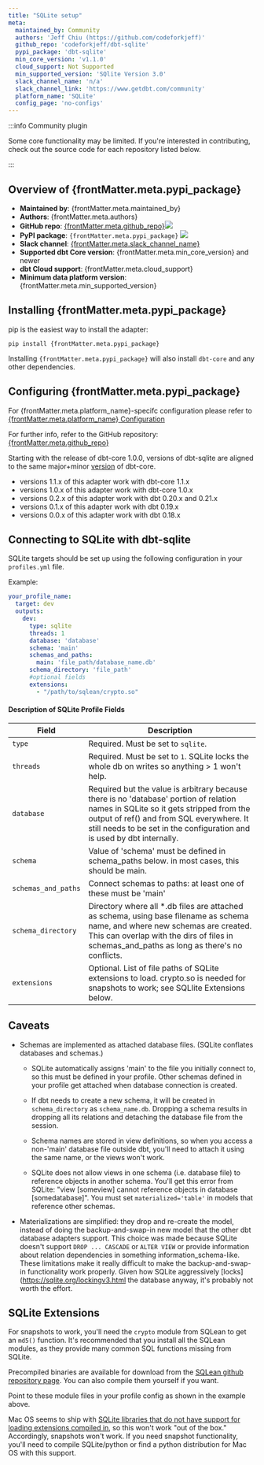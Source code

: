 ```yaml
---
title: "SQLite setup"
meta:
  maintained_by: Community
  authors: 'Jeff Chiu (https://github.com/codeforkjeff)'
  github_repo: 'codeforkjeff/dbt-sqlite'
  pypi_package: 'dbt-sqlite'
  min_core_version: 'v1.1.0'
  cloud_support: Not Supported
  min_supported_version: 'SQlite Version 3.0'
  slack_channel_name: 'n/a'
  slack_channel_link: 'https://www.getdbt.com/community'
  platform_name: 'SQLite'
  config_page: 'no-configs'
---
```


:::info Community plugin

Some core functionality may be limited. If you're interested in contributing, check out the source code for each repository listed below.

:::

<h2> Overview of {frontMatter.meta.pypi_package} </h2>

<ul>
    <li><strong>Maintained by</strong>: {frontMatter.meta.maintained_by}</li>
    <li><strong>Authors</strong>: {frontMatter.meta.authors}</li>
    <li><strong>GitHub repo</strong>: <a href={`https://github.com/${frontMatter.meta.github_repo}`}>{frontMatter.meta.github_repo}</a><a href={`https://github.com/${frontMatter.meta.github_repo}`}><img src={`https://img.shields.io/github/stars/${frontMatter.meta.github_repo}?style=for-the-badge`}/></a></li>
    <li><strong>PyPI package</strong>: <code>{frontMatter.meta.pypi_package}</code> <a href={`https://badge.fury.io/py/${frontMatter.meta.pypi_package}`}><img src={`https://badge.fury.io/py/${frontMatter.meta.pypi_package}.svg`}/></a></li>
    <li><strong>Slack channel</strong>: <a href={frontMatter.meta.slack_channel_link}>{frontMatter.meta.slack_channel_name}</a></li>
    <li><strong>Supported dbt Core version</strong>: {frontMatter.meta.min_core_version} and newer</li>
    <li><strong>dbt Cloud support</strong>: {frontMatter.meta.cloud_support}</li>
    <li><strong>Minimum data platform version</strong>: {frontMatter.meta.min_supported_version}</li>
    </ul>


<h2> Installing {frontMatter.meta.pypi_package} </h2>

pip is the easiest way to install the adapter:

<code>pip install {frontMatter.meta.pypi_package}</code>

<p>Installing <code>{frontMatter.meta.pypi_package}</code> will also install <code>dbt-core</code> and any other dependencies.</p>

<h2> Configuring {frontMatter.meta.pypi_package} </h2>

<p>For {frontMatter.meta.platform_name}-specifc configuration please refer to <a href={frontMatter.meta.config_page}>{frontMatter.meta.platform_name} Configuration</a> </p>

<p>For further info, refer to the GitHub repository: <a href={`https://github.com/${frontMatter.meta.github_repo}`}>{frontMatter.meta.github_repo}</a></p>


Starting with the release of dbt-core 1.0.0, versions of dbt-sqlite are aligned to the same major+minor [version](https://semver.org/) of dbt-core.
- versions 1.1.x of this adapter work with dbt-core 1.1.x
- versions 1.0.x of this adapter work with dbt-core 1.0.x
- versions 0.2.x of this adapter work with dbt 0.20.x and 0.21.x
- versions 0.1.x of this adapter work with dbt 0.19.x
- versions 0.0.x of this adapter work with dbt 0.18.x

## Connecting to SQLite with dbt-sqlite

SQLite targets should be set up using the following configuration in your `profiles.yml` file.

Example:

<File name='~/.dbt/profiles.yml'>

```yaml
your_profile_name:
  target: dev
  outputs:
    dev:
      type: sqlite
      threads: 1
      database: 'database'
      schema: 'main'
      schemas_and_paths:
        main: 'file_path/database_name.db'
      schema_directory: 'file_path'
      #optional fields
      extensions:
        - "/path/to/sqlean/crypto.so"
```

</File>

#### Description of SQLite Profile Fields

| Field                    | Description |
|--------------------------|--------------------------------------------------------------------------------------------------------|
| `type`                   | Required. Must be set to `sqlite`. |
| `threads`                | Required. Must be set to `1`. SQLite locks the whole db on writes so anything > 1 won't help. |
| `database`               | Required but the value is arbitrary because there is no 'database' portion of relation names in SQLite so it gets stripped from the output of ref() and from SQL everywhere. It still needs to be set in the configuration and is used by dbt internally.|
| `schema`                 | Value of 'schema' must be defined in schema_paths below. in most cases, this should be main. |
| `schemas_and_paths`      | Connect schemas to paths: at least one of these must be 'main' |
| `schema_directory`	     | Directory where all *.db files are attached as schema, using base filename as schema name, and where new schemas are created. This can overlap with the dirs of files in schemas_and_paths as long as there's no conflicts. |
| `extensions`             | Optional. List of file paths of SQLite extensions to load. crypto.so is needed for snapshots to work; see SQLlite Extensions below. |

## Caveats 

- Schemas are implemented as attached database files. (SQLite conflates databases and schemas.)

  - SQLite automatically assigns 'main' to the file you initially connect to, so this must be defined in your profile. Other schemas defined in your profile
  get attached when database connection is created.

  - If dbt needs to create a new schema, it will be created in `schema_directory` as `schema_name.db`. Dropping a schema results in dropping all its relations and detaching the database file from the session.

  - Schema names are stored in view definitions, so when you access a non-'main' database file outside dbt, you'll need to attach it using the same name, or the views won't work.

  - SQLite does not allow views in one schema (i.e. database file) to reference objects in another schema. You'll get this error from SQLite: "view [someview] cannot reference objects in database [somedatabase]". You must set `materialized='table'` in models that reference other schemas.

- Materializations are simplified: they drop and re-create the model, instead of doing the backup-and-swap-in new model that the other dbt database adapters support. This choice was made because SQLite doesn't support `DROP ... CASCADE` or `ALTER VIEW` or provide information about relation dependencies in something information_schema-like. These limitations make it really difficult to make the backup-and-swap-in functionality work properly. Given how SQLite aggressively [locks](https://sqlite.org/lockingv3.html the database anyway, it's probably not worth the effort.

## SQLite Extensions

For snapshots to work, you'll need the `crypto` module from SQLean to get an `md5()` function. It's recommended that you install all the SQLean modules, as they provide many common SQL functions missing from SQLite.

Precompiled binaries are available for download from the [SQLean github repository page](https://github.com/nalgeon/sqlean). You can also compile them yourself if you want.

Point to these module files in your profile config as shown in the example above.

Mac OS seems to ship with [SQLite libraries that do not have support for loading extensions compiled in](https://docs.python.org/3/library/sqlite3.html#f1), so this won't work "out of the box." Accordingly, snapshots won't work. If you need snapshot functionality, you'll need to compile SQLite/python or find a python distribution for Mac OS with this support.